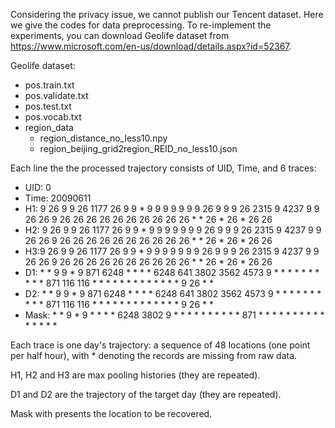 Considering the privacy issue, we cannot publish our Tencent dataset. Here we give the codes for data preprocessing. To re-implement the experiments, you can download Geolife dataset from https://www.microsoft.com/en-us/download/details.aspx?id=52367. 

Geolife dataset:
  - pos.train.txt
  - pos.validate.txt
  - pos.test.txt
  - pos.vocab.txt
  - region_data
    - region_distance_no_less10.npy
    - region_beijing_grid2region_REID_no_less10.json


Each line the the processed trajectory consists of UID, Time, and 6 traces:
- UID: 0	
- Time: 20090611	
- H1: 9 26 9 9 26 1177 26 9 9 * 9 9 9 9 9 9 9 26 9 9 9 26 2315 9 4237 9 9 26 26 9 26 26 26 26 26 26 26 26 26 26 * * 26 * 26 * 26 26  
- H2: 9 26 9 9 26 1177 26 9 9 * 9 9 9 9 9 9 9 26 9 9 9 26 2315 9 4237 9 9 26 26 9 26 26 26 26 26 26 26 26 26 26 * * 26 * 26 * 26 26  
- H3:9 26 9 9 26 1177 26 9 9 * 9 9 9 9 9 9 9 26 9 9 9 26 2315 9 4237 9 9 26 26 9 26 26 26 26 26 26 26 26 26 26 * * 26 * 26 * 26 26  
- D1: * * 9 9 * 9 871 6248 * * * * 6248 641 3802 3562 4573 9 * * * * * * * * * * 871 116 116 * * * * * * * * * * * * * 9 26 * *  
- D2: * * 9 9 * 9 871 6248 * * * * 6248 641 3802 3562 4573 9 * * * * * * * * * * 871 116 116 * * * * * * * * * * * * * 9 26 * *  
- Mask: * * 9 <m> * 9 <m> <m> * * * * 6248 <m> 3802 <m> <m> 9 * * * * * * * * * * 871 <m> <m> * * * * * * * * * * * * * <m> <m> * * 
  
Each trace is one day's trajectory: a sequence of 48 locations (one point per half hour), with * denoting the records are missing from raw data. 
  
H1, H2 and H3 are max pooling histories (they are repeated).
  
D1 and D2 are the trajectory of the target day (they are repeated).
  
Mask with <m> presents the location to be recovered. 
  
